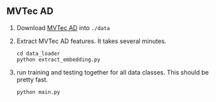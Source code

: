 ## MVTec AD

1. Download [MVTec AD](https://www.mvtec.com/company/research/datasets/mvtec-ad) into `./data`
2. Extract MVTec AD features. It takes several minutes.
   
   ```
   cd data_loader
   python extract_embedding.py
   ```
3. run training and testing together for all data classes. This should be pretty fast.
   
   ```
   python main.py
   ```

